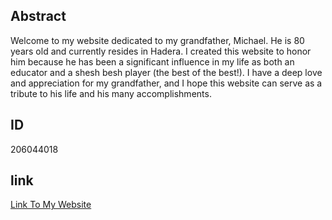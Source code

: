 ## Abstract 
Welcome to my website dedicated to my grandfather, Michael. He is 80 years old and currently resides in Hadera. I created this website to honor him because he has been a significant influence in my life as both an educator and a shesh besh player (the best of the best!). I have a deep love and appreciation for my grandfather, and I hope this website can serve as a tribute to his life and his many accomplishments.

## ID
206044018

## link
[Link To My Website](https://web-development-environments-2023.github.io/206044018/)